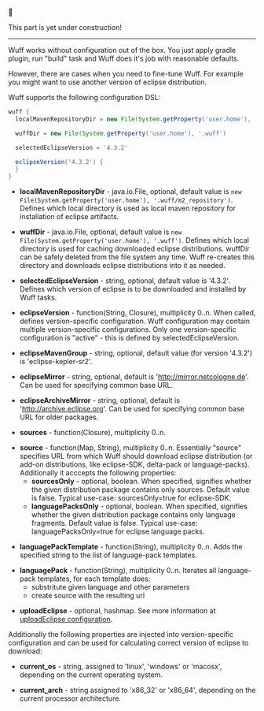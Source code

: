 :construction: 

This part is yet under construction!

---

Wuff works without configuration out of the box. You just apply gradle plugin, run "build" task and Wuff does it's job with reasonable defaults.

However, there are cases when you need to fine-tune Wuff. For example you might want to use another version of eclipse distribution.

Wuff supports the following configuration DSL:

```groovy
wuff {
  localMavenRepositoryDir = new File(System.getProperty('user.home'), '.wuff/m2_repository')

  wuffDir = new File(System.getProperty('user.home'), '.wuff')

  selectedEclipseVersion = '4.3.2'

  eclipseVersion('4.3.2') {
  }
}
```

<a name="localMavenRepositoryDir"></a>
- **localMavenRepositoryDir** - java.io.File, optional, default value is `new File(System.getProperty('user.home'), '.wuff/m2_repository')`.
  Defines which local directory is used as local maven repository for installation of eclipse artifacts.
  
<a name="wuffDir"></a>
- **wuffDir** - java.io.File, optional, default value is `new File(System.getProperty('user.home'), '.wuff')`.
  Defines which local directory is used for caching downloaded eclipse distributions.
  wuffDir can be safely deleted from the file system any time. Wuff re-creates this directory
  and downloads eclipse distributions into it as needed.

<a name="selectedEclipseVersion"></a>
- **selectedEclipseVersion** - string, optional, default value is '4.3.2'. 
  Defines which version of eclipse is to be downloaded and installed by Wuff tasks.
  
<a name="eclipseVersion"></a>
- **eclipseVersion** - function(String, Closure), multiplicity 0..n. When called, defines version-specific configuration. Wuff configuration may contain multiple version-specific configurations. Only one version-specific configuration is "active" - this is defined by selectedEclipseVersion.

<a name="eclipseMavenGroup"></a>
- **eclipseMavenGroup** - string, optional, default value (for version '4.3.2') is 'eclipse-kepler-sr2'.

<a name="eclipseMirror"></a>
- **eclipseMirror** - string, optional, default is 'http://mirror.netcologne.de'. Can be used for specifying common base URL.

<a name="eclipseArchiveMirror"></a>
- **eclipseArchiveMirror** - string, optional, default is 'http://archive.eclipse.org'. Can be used for specifying common base URL for older packages.

<a name="sources"></a>
- **sources** - function(Closure), multiplicity 0..n.
  
<a name="source"></a>
- **source** - function(Map, String), multiplicity 0..n. Essentially "source" specifies URL
  from which Wuff should download eclipse distribution (or add-on distributions,
  like eclipse-SDK, delta-pack or language-packs). Additionally it acccepts the following properties:
  - **sourcesOnly** - optional, boolean. When specified, signifies whether the given
    distribution package contains only sources. Default value is false.
    Typical use-case: sourcesOnly=true for eclipse-SDK.
  - **languagePacksOnly** - optional, boolean. When specified, signifies whether the given
    distribution package contains only language fragments. Default value is false.
    Typical use-case: languagePacksOnly=true for eclipse language packs.
    
<a name="languagePackTemplate"></a>
- **languagePackTemplate** - function(String), multiplicity 0..n. Adds the specified string to the list of language-pack templates.

<a name="languagePack"></a>
- **languagePack** - function(String), multiplicity 0..n. Iterates all language-pack templates, for each template does:
  - substritute given language and other parameters
  - create source with the resulting url
    
<a name="uploadEclipse"></a>
- **uploadEclipse** - optional, hashmap. See more information at [uploadEclipse configuration](#uploadeclipse-configuration).     
    
Additionally the following properties are injected into version-specific configuration
and can be used for calculating correct version of eclipse to download:

- **current_os** - string, assigned to 'linux', 'windows' or 'macosx', depending on the current operating system.

- **current_arch** - string assigned to 'x86_32' or 'x86_64', depending on the current processor architecture.
